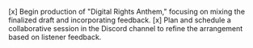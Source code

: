 [x] Begin production of "Digital Rights Anthem," focusing on mixing the finalized draft and incorporating feedback.
[x] Plan and schedule a collaborative session in the Discord channel to refine the arrangement based on listener feedback.